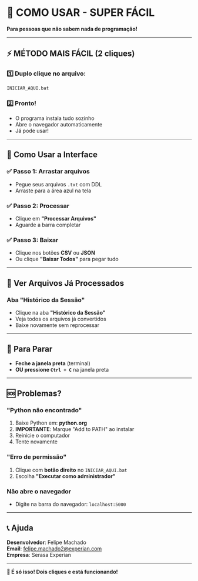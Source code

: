 # 🎯 COMO USAR - SUPER FÁCIL

**Para pessoas que não sabem nada de programação!**

---

## ⚡ MÉTODO MAIS FÁCIL (2 cliques)

### 1️⃣ **Duplo clique no arquivo:**
```
INICIAR_AQUI.bat
```

### 2️⃣ **Pronto!** 
- O programa instala tudo sozinho
- Abre o navegador automaticamente
- Já pode usar!

---

## 📱 Como Usar a Interface

### ✅ **Passo 1: Arrastar arquivos**
- Pegue seus arquivos `.txt` com DDL
- Arraste para a área azul na tela

### ✅ **Passo 2: Processar**
- Clique em **"Processar Arquivos"**
- Aguarde a barra completar

### ✅ **Passo 3: Baixar**
- Clique nos botões **CSV** ou **JSON**
- Ou clique **"Baixar Todos"** para pegar tudo

---

## 🔄 Ver Arquivos Já Processados

### **Aba "Histórico da Sessão"**
- Clique na aba **"Histórico da Sessão"**
- Veja todos os arquivos já convertidos
- Baixe novamente sem reprocessar

---

## 🛑 Para Parar

- **Feche a janela preta** (terminal)
- **OU pressione `Ctrl + C`** na janela preta

---

## 🆘 Problemas?

### **"Python não encontrado"**
1. Baixe Python em: **python.org**
2. **IMPORTANTE**: Marque "Add to PATH" ao instalar
3. Reinicie o computador
4. Tente novamente

### **"Erro de permissão"**
1. Clique com **botão direito** no `INICIAR_AQUI.bat`
2. Escolha **"Executar como administrador"**

### **Não abre o navegador**
- Digite na barra do navegador: `localhost:5000`

---

## 📞 Ajuda

**Desenvolvedor**: Felipe Machado  
**Email**: felipe.machado2@experian.com  
**Empresa**: Serasa Experian

---

**🎯 É só isso! Dois cliques e está funcionando!**
